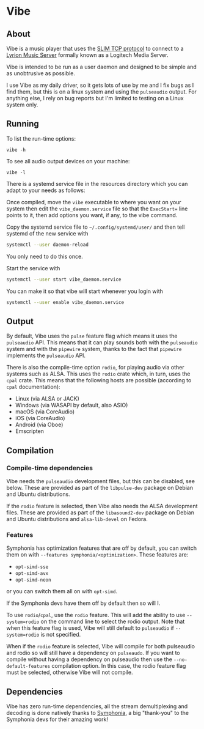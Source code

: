 # Vibe

## About
Vibe is a music player that uses the [SLIM TCP protocol][`slimtcp`] to 
connect to a [Lyrion Music Server][`lms`] formally known as a
Logitech Media Server.

Vibe is intended to be run as a user daemon and designed to be simple and
as unobtrusive as possible.

I use Vibe as my daily driver, so it gets lots of use by me and I fix
bugs as I find them, but this is on a linux system and using the 
`pulseaudio` output. For anything else, I rely on bug reports but
I'm limited to testing on a Linux system only.

## Running
To list the run-time options:
```
vibe -h
```

To see all audio output devices on your machine:
```
vibe -l
```

There is a systemd service file in the resources directory
which you can adapt to your needs as follows:

Once compiled, move the `vibe` executable to where you want on your
system then edit the `vibe_daemon.service` file so that the
`ExecStart=` line points to it, then add options you want, if any, to the 
vibe command.

Copy the systemd service file to `~/.config/systemd/user/` and then
tell systemd of the new service with
```bash
systemctl --user daemon-reload
```
You only need to do this once.

Start the service with
```bash
systemctl --user start vibe_daemon.service
```

You can make it so that vibe will start whenever you login with
```bash
systemctl --user enable vibe_daemon.service
```

## Output
By default, Vibe uses the `pulse` feature flag which means it uses 
the `pulseaudio` API. This means that it can play
sounds both with the `pulseaudio` system and with the `pipewire` system, thanks
to the fact that `pipewire` implements the `pulseaudio` API.

There is also the compile-time option `rodio`, for playing audio via other systems
such as ALSA. This uses the `rodio` crate which, in turn, uses the `cpal` crate.
This means that the following hosts are possible (according to `cpal` 
documentation):
- Linux (via ALSA or JACK)
- Windows (via WASAPI by default, also ASIO)
- macOS (via CoreAudio)
- iOS (via CoreAudio)
- Android (via Oboe)
- Emscripten

## Compilation

### Compile-time dependencies
Vibe needs the `pulseaudio` development files, but this can be disabled, see below.
These are provided as
part of the `libpulse-dev` package on Debian and Ubuntu distributions.

If the `rodio` feature is selected, then Vibe also needs
the ALSA development files. These are provided as part of the `libasound2-dev`
package on Debian and Ubuntu distributions and `alsa-lib-devel` on Fedora.

### Features
Symphonia has optimization features that are off by default, you can switch them on 
with `--features symphonia/<optimization>`. These features are:
 - `opt-simd-sse`
 - `opt-simd-avx`
 - `opt-simd-neon`

or you can switch them all on with `opt-simd`.

If the Symphonia devs have them off by default then so will I.

To use `rodio`/`cpal`, use the `rodio` feature. This will add the 
ability to use `--system=rodio` on the command line to select the 
rodio output. Note that when
this feature flag is used, Vibe will still default to `pulseaudio`
if `--system=rodio` is not specified.

When if the `rodio` feature is selected, Vibe will compile for
both pulseaudio and rodio so will still have a dependency
on `pulseaudo`.
If you want to compile without having a dependency on pulseaudio then use
the `--no-default-features` compilation option. In this case, the rodio
feature flag must be selected, otherwise Vibe will not compile.

## Dependencies
Vibe has zero run-time dependencies, all the stream
demultiplexing and decoding is done natively thanks to 
[Symphonia][`symphonia`], a big "thank-you" to the Symphonia devs for their
amazing work!


[`slimtcp`]: https://wiki.slimdevices.com/index.php/SlimProto_TCP_protocol
[`lms`]: https://lyrion.org/
[`squeezelite`]: https://github.com/ralph-irving/squeezelite
[`symphonia`]: https://crates.io/crates/symphonia
[`rust`]: https://www.rust-lang.org/
[`rodio`]: https://crates.io/crates/rodio
[`cpal`]: https://crates.io/crates/cpal